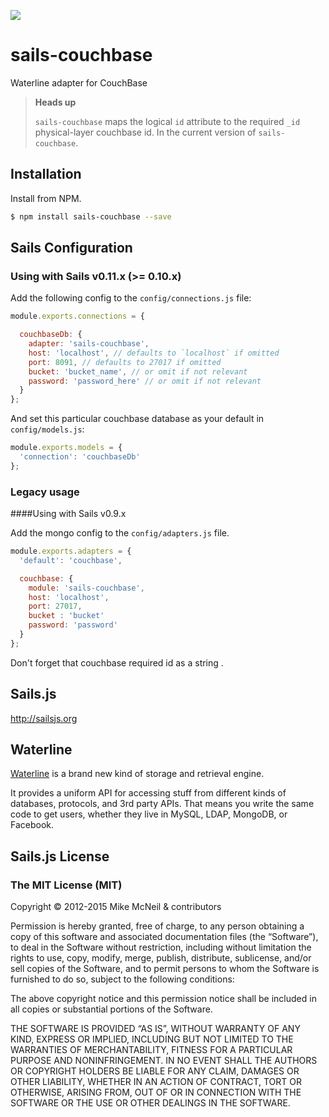 [![](https://camo.githubusercontent.com/9e49073459ed4e0e2687b80eaf515d87b0da4a6b/687474703a2f2f62616c64657264617368792e6769746875622e696f2f7361696c732f696d616765732f6c6f676f2e706e67)](http://sailsjs.org/#!)

# sails-couchbase

Waterline adapter for CouchBase

> **Heads up**
>
> `sails-couchbase` maps the logical `id` attribute to the required `_id` physical-layer couchbase id.
> In the current version of `sails-couchbase`.

## Installation

Install from NPM.

```bash
$ npm install sails-couchbase --save
```

## Sails Configuration

### Using with Sails v0.11.x (>= 0.10.x)

Add the following config to the `config/connections.js` file:

```javascript
module.exports.connections = {

  couchbaseDb: {
    adapter: 'sails-couchbase',
    host: 'localhost', // defaults to `localhost` if omitted
    port: 8091, // defaults to 27017 if omitted
    bucket: 'bucket_name', // or omit if not relevant
    password: 'password_here' // or omit if not relevant
  }
};
```

And set this particular couchbase database as your default in `config/models.js`:

```js
module.exports.models = {
  'connection': 'couchbaseDb'
};
```


### Legacy usage

####Using with Sails v0.9.x

Add the mongo config to the `config/adapters.js` file.

```javascript
module.exports.adapters = {
  'default': 'couchbase',

  couchbase: {
    module: 'sails-couchbase',
    host: 'localhost',
    port: 27017,
    bucket : 'bucket'
    password: 'password'
  }
};
```

Don't forget that couchbase required id as a string .

## Sails.js

http://sailsjs.org

## Waterline

[Waterline](https://github.com/balderdashy/waterline) is a brand new kind of storage and retrieval engine.

It provides a uniform API for accessing stuff from different kinds of databases, protocols, and 3rd party APIs. That means you write the same code to get users, whether they live in MySQL, LDAP, MongoDB, or Facebook.


## Sails.js License

### The MIT License (MIT)

Copyright © 2012-2015 Mike McNeil &amp; contributors

Permission is hereby granted, free of charge, to any person obtaining a copy of this software and associated documentation files (the “Software”), to deal in the Software without restriction, including without limitation the rights to use, copy, modify, merge, publish, distribute, sublicense, and/or sell copies of the Software, and to permit persons to whom the Software is furnished to do so, subject to the following conditions:

The above copyright notice and this permission notice shall be included in all copies or substantial portions of the Software.

THE SOFTWARE IS PROVIDED “AS IS”, WITHOUT WARRANTY OF ANY KIND, EXPRESS OR IMPLIED, INCLUDING BUT NOT LIMITED TO THE WARRANTIES OF MERCHANTABILITY, FITNESS FOR A PARTICULAR PURPOSE AND NONINFRINGEMENT. IN NO EVENT SHALL THE AUTHORS OR COPYRIGHT HOLDERS BE LIABLE FOR ANY CLAIM, DAMAGES OR OTHER LIABILITY, WHETHER IN AN ACTION OF CONTRACT, TORT OR OTHERWISE, ARISING FROM, OUT OF OR IN CONNECTION WITH THE SOFTWARE OR THE USE OR OTHER DEALINGS IN THE SOFTWARE.
